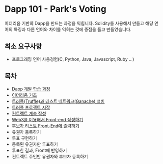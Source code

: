 # Dapp 101 - Park's Voting

이더리움 기반의 Dapp을 만드는 과정을 익힙니다.
Solidity를 사용해서 만들고 해당 언어의 특징과 다른 언어와 차이를 익히는 것에 중점을 들고 만들었습니다. 

## 최소 요구사항
- 프로그래밍 언어 사용경험(C, Python, Java, Javascript, Ruby ...)

## 목차
- [Dapp 개발 학습 과정](https://github.com/parti-xyz/dapp101/blob/master/00EntireProcess.md)
- [이더리움 기초](https://github.com/parti-xyz/dapp101/blob/master/01BasicOfEthereum.md)
- [트러플(Truffle)과 테스트 네트워크(Ganache) 설치](https://github.com/parti-xyz/dapp101/blob/master/02InstallTruffleTestNetwork.md)
- [트러플 프로젝트 시작](https://github.com/parti-xyz/dapp101/blob/master/03InitTruffleProject.md)
- [컨트랙트 계속 작성](https://github.com/parti-xyz/dapp101/blob/master/04WriteContract.md)
- [Web3를 이용해서 Front-end 작성하기](https://github.com/parti-xyz/dapp101/blob/master/05WriteFrontend.md)
- [후보자 리스트 Front-End에 출력하기](https://github.com/parti-xyz/dapp101/blob/master/06WriteCaddidateListInFront.md)
- 유권자 등록하기
- 투표 구현하기
- 등록된 유권자만 투표하기
- 투표한 결과, Front에 반영하기
- 컨트랙트 주인만 유권자와 후보자 등록하기
